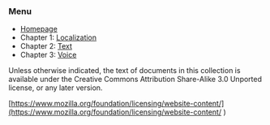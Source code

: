 ### Menu
- [Homepage](https://common-voice.github.io/community-playbook/)
- Chapter 1: [Localization](https://common-voice.github.io/community-playbook/sub_pages/Localization.html)
- Chapter 2: [Text](https://common-voice.github.io/community-playbook/sub_pages/text.html)
- Chapter 3: [Voice](https://common-voice.github.io/community-playbook/sub_pages/voice.html)


Unless otherwise indicated, the text of documents in this collection is available under the Creative Commons Attribution Share-Alike 3.0 Unported license, or any later version. 
 
[https://www.mozilla.org/foundation/licensing/website-content/](https://www.mozilla.org/foundation/licensing/website-content/
)
